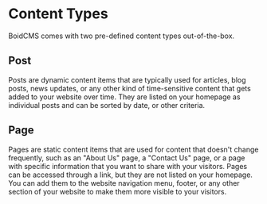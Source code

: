 # Content Types
BoidCMS comes with two pre-defined content types out-of-the-box.

## Post
Posts are dynamic content items that are typically used for articles, blog posts, news updates, or any other kind of time-sensitive content that gets added to your website over time. They are listed on your homepage as individual posts and can be sorted by date, or other criteria.

## Page
Pages are static content items that are used for content that doesn't change frequently, such as an "About Us" page, a "Contact Us" page, or a page with specific information that you want to share with your visitors. Pages can be accessed through a link, but they are not listed on your homepage. You can add them to the website navigation menu, footer, or any other section of your website to make them more visible to your visitors.

